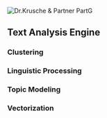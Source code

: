 ![Dr.Krusche & Partner PartG](https://raw.github.com/skrusche63/spark-elastic/master/images/dr-kruscheundpartner.png)

## Text Analysis Engine

### Clustering

### Linguistic Processing

### Topic Modeling

### Vectorization

